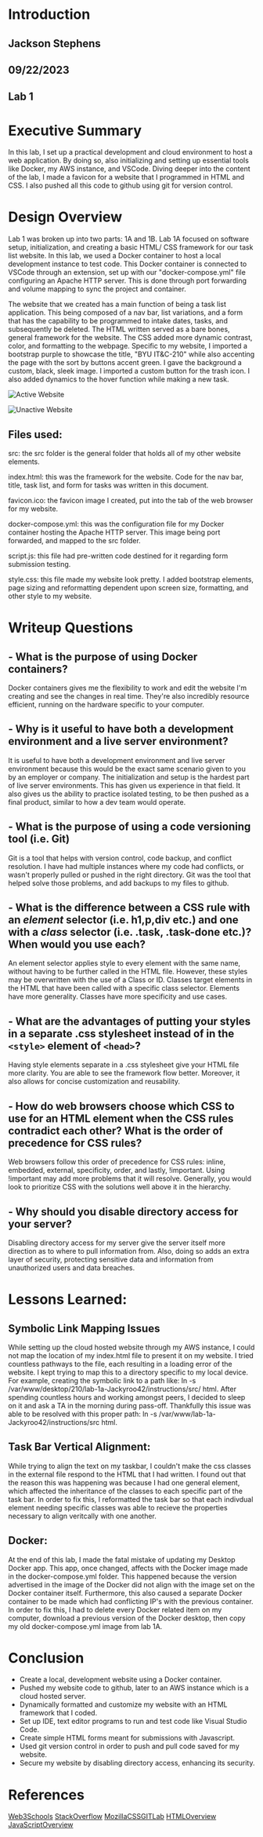# Introduction 

## Jackson Stephens
## 09/22/2023
## Lab 1

# Executive Summary

 In this lab, I set up a practical development and cloud environment to host a web application. By doing so, also initializing and setting up essential tools like Docker, my AWS instance, and VSCode. Diving deeper into the content of the lab, I made a favicon for a website that I programmed in HTML and CSS. I also pushed all this code to github using git for version control. 


# Design Overview 

Lab 1 was broken up into two parts: 1A and 1B. Lab 1A focused on software setup, initialization, and creating a basic HTML/ CSS framework for our task list website. In this lab, we used a Docker container to host a local development instance to test code. This Docker container is connected to VSCode through an extension, set up with our "docker-compose.yml" file configuring an Apache HTTP server. This is done through port forwarding and volume mapping to sync the project and container. 

The website that we created has a main function of being a task list application. This being composed of a nav bar, list variations, and a form that has the capability to be programmed to intake dates, tasks, and subsequently be deleted. The HTML written served as a bare bones, general framework for the website. The CSS added more dynamic contrast, color, and formatting to the webpage. Specific to my website, I imported a bootstrap purple to showcase the title, "BYU IT&C-210" while also accenting the page with the sort by buttons accent green. I gave the background a custom, black, sleek image. I imported a custom button for the trash icon. I also added dynamics to the hover function while making a new task. 

![Active Website](images/Website1.png)

![Unactive Website](images/Website2.png)


## Files used: 

src: the src folder is the general folder that holds all of my other website elements. 

index.html: this was the framework for the website. Code for the nav bar, title, task list, and form for tasks was written in this document. 

favicon.ico: the favicon image I created, put into the tab of the web browser for my website. 

docker-compose.yml: this was the configuration file for my Docker container hosting the Apache HTTP server. This image being port forwarded, and mapped to the src folder. 

script.js: this file had pre-written code destined for it regarding form submission testing. 

style.css: this file made my website look pretty. I added bootstrap elements, page sizing and reformatting dependent upon screen size, formatting, and other style to my website.

# Writeup Questions

## - What is the purpose of using Docker containers?

Docker containers gives me the flexibility to work and edit the website I'm creating and see the changes in real time. They're also incredibly resource efficient, running on the hardware specific to your computer. 

## - Why is it useful to have both a development environment and a live server environment?

It is useful to have both a development environment and live server environment because this would be the exact same scenario given to you by an employer or company. The initialization and setup is the hardest part of live server environments. This has given us experience in that field. It also gives us the ability to practice isolated testing, to be then pushed as a final product, similar to how a dev team would operate. 

## - What is the purpose of using a code versioning tool (i.e. Git)

Git is a tool that helps with version control, code backup, and conflict resolution. I have had multiple instances where my code had conflicts, or wasn't properly pulled or pushed in the right directory. Git was the tool that helped solve those problems, and add backups to my files to github. 

## - What is the difference between a CSS rule with an *element* selector (i.e. h1,p,div etc.) and one with a *class* selector (i.e. .task, .task-done etc.)? When would you use each?

An element selector applies style to every element with the same name, without having to be further called in the HTML file. However, these styles may be overwritten with the use of a Class or ID. Classes target elements in the HTML that have been called with a specific class selector. Elements have more generality. Classes have more specificity and use cases. 

## - What are the advantages of putting your styles in a separate .css stylesheet instead of in the `<style>` element of `<head>`?

Having style elements separate in a .css stylesheet give your HTML file more clarity. You are able to see the framework flow better. Moreover, it also allows for concise customization and reusability. 

## - How do web browsers choose which CSS to use for an HTML element when the CSS rules contradict each other? What is the order of precedence for CSS rules?

Web browsers follow this order of precedence for CSS rules: inline, embedded, external, specificity, order, and lastly, !important. Using !important may add more problems that it will resolve. Generally, you would look to prioritize CSS with the solutions well above it in the hierarchy. 

## - Why should you disable directory access for your server?

Disabling directory access for my server give the server itself more direction as to where to pull information from. Also, doing so adds an extra layer of security, protecting sensitive data and information from unauthorized users and data breaches. 

# Lessons Learned: 
## Symbolic Link Mapping Issues

While setting up the cloud hosted website through my AWS instance, I could not map the location of my index.html file to present it on my website. I tried countless pathways to the file, each resulting in a loading error of the website. I kept trying to map this to a directory specific to my local device. For example, creating the symbolic link to a path like: ln -s /var/www/desktop/210/lab-1a-Jackyroo42/instructions/src/ html. After spending countless hours and working amongst peers, I decided to sleep on it and ask a TA in the morning during pass-off. Thankfully this issue was able to be resolved with this proper path: ln -s /var/www/lab-1a-Jackyroo42/instructions/src html. 

## Task Bar Vertical Alignment:

While trying to align the text on my taskbar, I couldn't make the css classes in the external file respond to the HTML that I had written. I found out that the reason this was happening was because I had one general <span> element, which affected the inheritance of the classes to each specific part of the task bar. In order to fix this, I reformatted the task bar so that each indivdual element needing specific classes was able to recieve the properties necessary to align veritcally with one another. 

## Docker:

At the end of this lab, I made the fatal mistake of updating my Desktop Docker app. This app, once changed, affects with the Docker image made in the docker-compose.yml folder. This happened because the version advertised in the image of the Docker did not align with the image set on the Docker container itself. Furthermore, this also caused a separate Docker container to be made which had conflicting IP's with the previous container. In order to fix this, I had to delete every Docker related item on my computer, download a previous version of the Docker desktop, then copy my old docker-compose.yml image from lab 1A. 

# Conclusion 

* Create a local, development website using a Docker container.
* Pushed my website code to github, later to an AWS instance which is a cloud hosted server. 
* Dynamically formatted and customize my website with an HTML framework that I coded. 
* Set up IDE, text editor programs to run and test code like Visual Studio Code. 
* Create simple HTML forms meant for submissions with Javascript. 
* Used git version control in order to push and pull code saved for my website. 
* Secure my website by disabling directory access, enhancing its security. 

# References 

[Web3Schools](https://www.w3schools.com/)
[StackOverflow](https://stackoverflow.com/)
[MozillaCSSGITLab](https://developer.mozilla.org/en-US/docs/Web/CSS)
[HTMLOverview](https://html.com/)
[JavaScriptOverview](https://www.javascript.com/)




